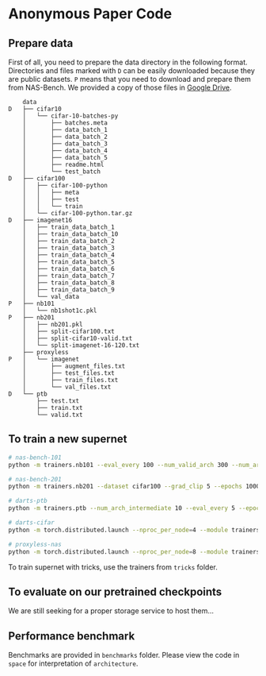 # Anonymous Paper Code

## Prepare data

First of all, you need to prepare the data directory in the following format. Directories and files marked with `D` can be easily downloaded because they are public datasets. `P` means that you need to download and prepare them from NAS-Bench. We provided a copy of those files in [Google Drive](https://drive.google.com/file/d/1llOGtlL8cCG4BUG-xVzdUXDAGEvgXnmb/view?usp=sharing).

```
    data
D   ├── cifar10
    │   └── cifar-10-batches-py
    │       ├── batches.meta
    │       ├── data_batch_1
    │       ├── data_batch_2
    │       ├── data_batch_3
    │       ├── data_batch_4
    │       ├── data_batch_5
    │       ├── readme.html
    │       └── test_batch
D   ├── cifar100
    │   ├── cifar-100-python
    │   │   ├── meta
    │   │   ├── test
    │   │   └── train
    │   └── cifar-100-python.tar.gz
D   ├── imagenet16
    │   ├── train_data_batch_1
    │   ├── train_data_batch_10
    │   ├── train_data_batch_2
    │   ├── train_data_batch_3
    │   ├── train_data_batch_4
    │   ├── train_data_batch_5
    │   ├── train_data_batch_6
    │   ├── train_data_batch_7
    │   ├── train_data_batch_8
    │   ├── train_data_batch_9
    │   └── val_data
P   ├── nb101
    │   └── nb1shot1c.pkl
P   ├── nb201
    │   ├── nb201.pkl
    │   ├── split-cifar100.txt
    │   ├── split-cifar10-valid.txt
    │   └── split-imagenet-16-120.txt
    ├── proxyless
P   │   └── imagenet
    │       ├── augment_files.txt
    │       ├── test_files.txt
    │       ├── train_files.txt
    │       └── val_files.txt
D   └── ptb
        ├── test.txt
        ├── train.txt
        └── valid.txt
```

## To train a new supernet

```bash
# nas-bench-101
python -m trainers.nb101 --eval_every 100 --num_valid_arch 300 --num_arch_intermediate 50 --epochs 1000

# nas-bench-201
python -m trainers.nb201 --dataset cifar100 --grad_clip 5 --epochs 1000

# darts-ptb
python -m trainers.ptb --num_arch_intermediate 10 --eval_every 5 --epochs 1000

# darts-cifar
python -m torch.distributed.launch --nproc_per_node=4 --module trainers.darts_cifar --cifar_split 50k --batch_size 112 --epochs 1000 --parallel_sampling true --distributed

# proxyless-nas
python -m torch.distributed.launch --nproc_per_node=8 --module trainers.proxyless --imagenet_split augment --imagenet_dir /path/to/imagenet --num_arch_intermediate 32 --num_valid_arch 192 --epochs 1000 --distributed
```

To train supernet with tricks, use the trainers from `tricks` folder.

## To evaluate on our pretrained checkpoints

We are still seeking for a proper storage service to host them...

## Performance benchmark

Benchmarks are provided in `benchmarks` folder. Please view the code in `space` for interpretation of `architecture`.
